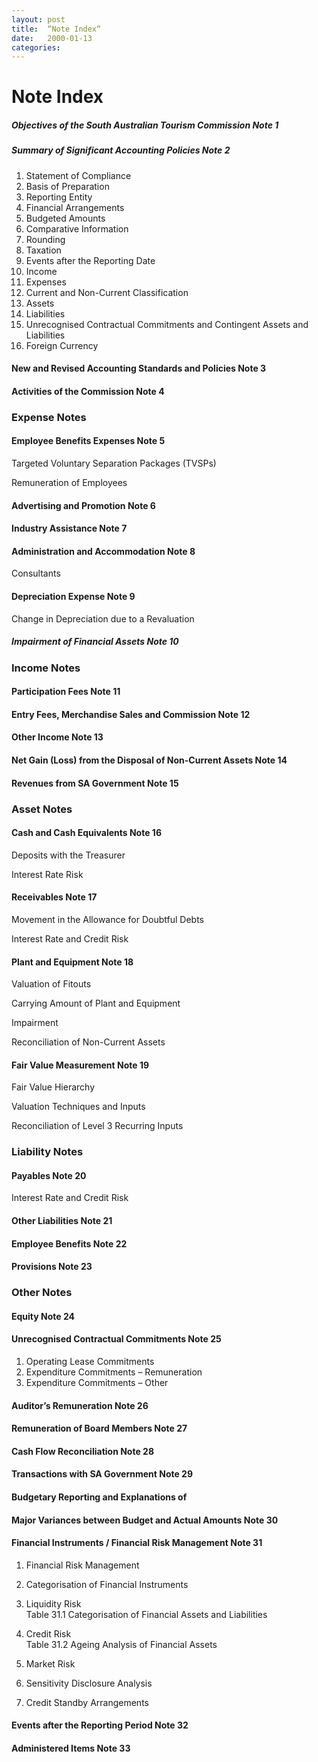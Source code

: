 ```yaml
---
layout: post
title:  “Note Index“
date:   2000-01-13
categories:
---
```


# Note Index

##### Objectives of the South Australian Tourism Commission Note 1

##### Summary of Significant Accounting Policies Note 2

  1. Statement of Compliance
  2. Basis of Preparation
  3. Reporting Entity
  4. Financial Arrangements
  5. Budgeted Amounts
  6. Comparative Information
  7. Rounding
  8. Taxation
  9. Events after the Reporting Date
  10. Income
  11. Expenses
  12. Current and Non-Current Classification
  13. Assets
  14. Liabilities
  15. Unrecognised Contractual Commitments and Contingent Assets and Liabilities
  16. Foreign Currency

#### New and Revised Accounting Standards and Policies Note 3

#### Activities of the Commission Note 4

### Expense Notes

#### Employee Benefits Expenses Note 5

  Targeted Voluntary Separation Packages (TVSPs)

  Remuneration of Employees

#### Advertising and Promotion Note 6

#### Industry Assistance Note 7

#### Administration and Accommodation Note 8

  Consultants

#### Depreciation Expense Note 9

  Change in Depreciation due to a Revaluation

##### Impairment of Financial Assets Note 10

### Income Notes

#### Participation Fees Note 11

#### Entry Fees, Merchandise Sales and Commission Note 12

#### Other Income Note 13

#### Net Gain (Loss) from the Disposal of Non-Current Assets Note 14

#### Revenues from SA Government Note 15

### Asset Notes

#### Cash and Cash Equivalents Note 16

  Deposits with the Treasurer

  Interest Rate Risk

#### Receivables Note 17

  Movement in the Allowance for Doubtful Debts

  Interest Rate and Credit Risk

#### Plant and Equipment Note 18

  Valuation of Fitouts

  Carrying Amount of Plant and Equipment

  Impairment

  Reconciliation of Non-Current Assets

#### Fair Value Measurement Note 19

  Fair Value Hierarchy

  Valuation Techniques and Inputs

  Reconciliation of Level 3 Recurring Inputs

### Liability Notes

#### Payables Note 20

  Interest Rate and Credit Risk

#### Other Liabilities Note 21

#### Employee Benefits Note 22

#### Provisions Note 23

### Other Notes

#### Equity Note 24

#### Unrecognised Contractual Commitments Note 25

1. Operating Lease Commitments
2. Expenditure Commitments – Remuneration
3. Expenditure Commitments – Other

#### Auditor’s Remuneration Note 26

#### Remuneration of Board Members Note 27

#### Cash Flow Reconciliation Note 28

#### Transactions with SA Government Note 29

#### Budgetary Reporting and Explanations of

#### Major Variances between Budget and Actual Amounts Note 30

#### Financial Instruments / Financial Risk Management Note 31

1. Financial Risk Management
2. Categorisation of Financial Instruments
3. Liquidity Risk  
  Table 31.1 Categorisation of Financial Assets and Liabilities

4. Credit Risk  
  Table 31.2 Ageing Analysis of Financial Assets
5. Market Risk
6. Sensitivity Disclosure Analysis
7. Credit Standby Arrangements

#### Events after the Reporting Period Note 32

#### Administered Items Note 33